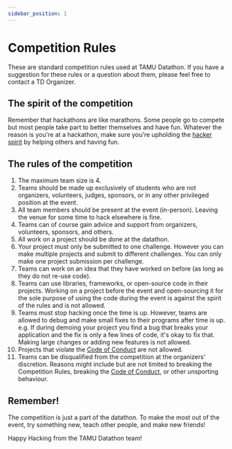 ```yaml
---
sidebar_position: 1
---
```


# Competition Rules

These are standard competition rules used at TAMU Datathon. If you have a suggestion for these rules or a question about them, please feel free to contact a TD Organizer.


## The spirit of the competition

Remember that hackathons are like marathons. Some people go to compete but most people take part to better themselves and have fun. Whatever the reason is you're at a hackathon, make sure you're upholding the [hacker spirit](https://medium.com/@tfogo/the-spirit-of-hackathons-a0d81a65060a#.6cx5ac9t8) by helping others and having fun.


## The rules of the competition

1. The maximum team size is 4.
2. Teams should be made up exclusively of students who are not organizers, volunteers, judges, sponsors, or in any other privileged position at the event. 
3. All team members should be present at the event (in-person). Leaving the venue for some time to hack elsewhere is fine.
4. Teams can of course gain advice and support from organizers, volunteers, sponsors, and others.
5. All work on a project should be done at the datathon.
6. Your project must only be submitted to one challenge. However you can make multiple projects and submit to different challenges. You can only make one project submission per challenge.
7. Teams can work on an idea that they have worked on before (as long as they do not re-use code).
8. Teams can use libraries, frameworks, or open-source code in their projects. Working on a project before the event and open-sourcing it for the sole purpose of using the code during the event is against the spirit of the rules and is not allowed.
9. Teams must stop hacking once the time is up. However, teams are allowed to debug and make small fixes to their programs after time is up. e.g. If during demoing your project you find a bug that breaks your application and the fix is only a few lines of code, it's okay to fix that. Making large changes or adding new features is not allowed.
10. Projects that violate the [Code of Conduct](http://static.mlh.io/docs/mlh-code-of-conduct.pdf) are not allowed. 
11. Teams can be disqualified from the competition at the organizers' discretion. Reasons might include but are not limited to breaking the Competition Rules, breaking the [Code of Conduct](http://static.mlh.io/docs/mlh-code-of-conduct.pdf), or other unsporting behaviour.

## Remember!

The competition is just a part of the datathon. To make the most out of the event, try something new, teach other people, and make new friends!

Happy Hacking from the TAMU Datathon team!

